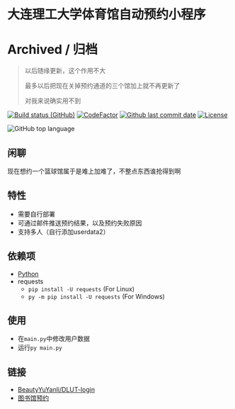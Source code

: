 # 大连理工大学体育馆自动预约小程序

# Archived / 归档
> 以后随缘更新，这个作用不大
>
> 最多以后把现在关掉预约通道的三个馆加上就不再更新了
>
> 对我来说确实用不到

[![Build status (GitHub)](https://img.shields.io/github/workflow/status/qhy040404/DLUT-gym-auto-reservation/Compile-and-Test-CI/master?label=Compile&logo=github&cacheSeconds=600)](https://github.com/qhy040404/DLUT-gym-auto-reservation/actions)
[![CodeFactor](https://www.codefactor.io/repository/github/qhy040404/dlut-gym-auto-reservation/badge)](https://www.codefactor.io/repository/github/qhy040404/dlut-gym-auto-reservation)
[![Github last commit date](https://img.shields.io/github/last-commit/qhy040404/DLUT-gym-auto-reservation.svg?label=Updated&logo=github&cacheSeconds=600)](https://github.com/qhy040404/DLUT-gym-auto-reservation/commits)
[![License](https://img.shields.io/github/license/qhy040404/DLUT-gym-auto-reservation.svg?label=License&logo=github&cacheSeconds=2592000)](https://github.com/qhy040404/DLUT-gym-auto-reservation/blob/master/LICENSE)

![GitHub top language](https://img.shields.io/github/languages/top/qhy040404/DLUT-gym-auto-reservation)

## 闲聊
现在想约一个篮球馆属于是难上加难了，不整点东西谁抢得到啊

## 特性
- 需要自行部署
- 可通过邮件推送预约结果，以及预约失败原因
- 支持多人（自行添加userdata2）

## 依赖项
- [Python](https://www.python.org/downloads/) 
- requests
  - ```pip install -U requests``` (For Linux)
  - ```py -m pip install -U requests``` (For Windows)

## 使用
- 在```main.py```中修改用户数据
- 运行```py main.py```

## 链接
- [BeautyYuYanli/DLUT-login](https://github.com/BeautyYuYanli/DLUT-login)
- [图书馆预约](https://github.com/qhy040404/DLUT-library-auto-reservation)